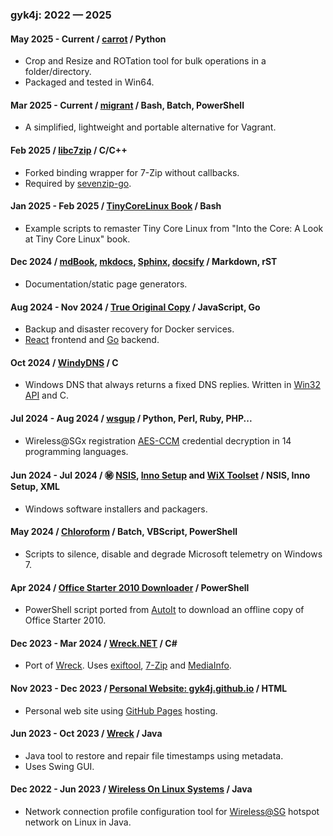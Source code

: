 ### gyk4j: 2022 &mdash; 2025

#### May 2025 - Current / [carrot][carrot] / Python
- Crop and Resize and ROTation tool for bulk operations in a folder/directory.
- Packaged and tested in Win64.

#### Mar 2025 - Current / [migrant][migrant] / Bash, Batch, PowerShell
- A simplified, lightweight and portable alternative for Vagrant.

#### Feb 2025 / [libc7zip][libc7zip] / C/C++
- Forked binding wrapper for 7-Zip without callbacks.
- Required by [sevenzip-go][sevenzip-go].

#### Jan 2025 - Feb 2025 / [TinyCoreLinux Book][tinycorelinux-book] / Bash
- Example scripts to remaster Tiny Core Linux from "Into the Core: A Look at 
Tiny Core Linux" book.

#### Dec 2024 / [mdBook][mdbook], [mkdocs][mkdocs], [Sphinx][sphinx], [docsify][docsify] / Markdown, rST
- Documentation/static page generators.

#### Aug 2024 - Nov 2024 / [True Original Copy][toc] / JavaScript, Go
- Backup and disaster recovery for Docker services. 
- [React][react] frontend and [Go][go] backend.

#### Oct 2024 / [WindyDNS][windydns] / C
- Windows DNS that always returns a fixed DNS replies. Written in [Win32 API][winapi] and C.

#### Jul 2024 - Aug 2024 / [wsgup][wsgup] / Python, Perl, Ruby, PHP...
- Wireless@SGx registration [AES-CCM][ccm] credential decryption in 14 programming languages.

#### Jun 2024 - Jul 2024 / :secret: [NSIS][nsis], [Inno Setup][innosetup] and [WiX Toolset][wix] / NSIS, Inno Setup, XML
- Windows software installers and packagers.

#### May 2024 / [Chloroform][chcl3] / Batch, VBScript, PowerShell
- Scripts to silence, disable and degrade Microsoft telemetry on Windows 7.

#### Apr 2024 / [Office Starter 2010 Downloader][o2010sd] / PowerShell
- PowerShell script ported from [AutoIt][autoit] to download an offline copy of Office Starter 2010.

#### Dec 2023 - Mar 2024 / [Wreck.NET][wrecknet] / C#
- Port of [Wreck][wreck4j]. Uses [exiftool][exiftool], [7-Zip][7z] and [MediaInfo][mediainfo].

#### Nov 2023 - Dec 2023 / [Personal Website: gyk4j.github.io][www] / HTML
- Personal web site using [GitHub Pages][github-pages] hosting.

#### Jun 2023 - Oct 2023 / [Wreck][wreck4j] / Java
- Java tool to restore and repair file timestamps using metadata.
- Uses Swing GUI.

#### Dec 2022 - Jun 2023 / [Wireless On Linux Systems][wols] / Java
- Network connection profile configuration tool for [Wireless@SG][wsg] hotspot network on Linux in Java.

[carrot]: https://github.com/gyk4j/carrot
[migrant]: https://github.com/gyk4j/migrant
[libc7zip]: https://github.com/gyk4j/libc7zip
[sevenzip-go]: https://pkg.go.dev/github.com/itchio/sevenzip-go
[tinycorelinux-book]: https://github.com/gyk4j/tinycorelinux-book
[mdbook]: https://github.com/gyk4j/try-mdbook
[mkdocs]: https://github.com/gyk4j/try-mkdocs
[sphinx]: https://github.com/gyk4j/try-sphinx
[docsify]: https://github.com/gyk4j/try-docsify
[toc]: https://github.com/gyk4j/toc
[react]: https://react.dev
[go]: https://go.dev
[windydns]: https://github.com/gyk4j/windydns
[winapi]: https://learn.microsoft.com/en-us/windows/win32/apiindex/windows-api-list
[wsgup]: https://github.com/gyk4j/wsgup
[ccm]: https://en.wikipedia.org/wiki/CCM_mode
[nsis]: https://nsis.sourceforge.io/Main_Page
[innosetup]: https://jrsoftware.org/isinfo.php
[wix]: https://www.firegiant.com/wixtoolset/
[chcl3]: https://github.com/gyk4j/chcl3
[o2010sd]: https://github.com/gyk4j/o2010s
[autoit]: https://www.autoitscript.com/site/
[wrecknet]: https://github.com/gyk4j/wreck-net
[exiftool]: https://www.exiftool.org
[7z]: https://www.7-zip.org
[mediainfo]: https://mediaarea.net/en/MediaInfo
[www]: https://gyk4j.github.io
[github-pages]: https://pages.github.com/
[wreck4j]: https://github.com/gyk4j/wreck
[wols]: https://github.com/gyk4j/wols
[wsg]: https://www.imda.gov.sg/how-we-can-help/wireless-at-sg
